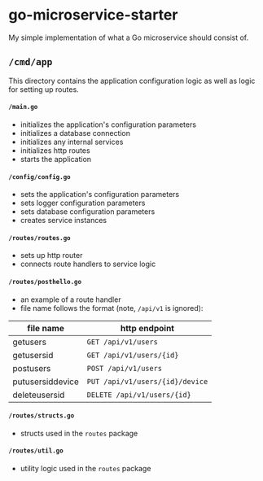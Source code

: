 # go-microservice-starter

My simple implementation of what a Go microservice should consist of.

## `/cmd/app`

This directory contains the application configuration logic as well as logic for
setting up routes.

#### `/main.go`

* initializes the application's configuration parameters
* initializes a database connection
* initializes any internal services
* initializes http routes
* starts the application

#### `/config/config.go`

* sets the application's configuration parameters
* sets logger configuration parameters
* sets database configuration parameters
* creates service instances

#### `/routes/routes.go`

* sets up http router
* connects route handlers to service logic

#### `/routes/posthello.go`

* an example of a route handler
* file name follows the format (note, `/api/v1` is ignored):

| file name        | http endpoint                   |
|------------------|---------------------------------|
| getusers         | `GET /api/v1/users`             |
| getusersid       | `GET /api/v1/users/{id}`        |
| postusers        | `POST /api/v1/users`            |
| putusersiddevice | `PUT /api/v1/users/{id}/device` |
| deleteusersid    | `DELETE /api/v1/users/{id}`     |

#### `/routes/structs.go`

* structs used in the `routes` package

#### `/routes/util.go`

* utility logic used in the `routes` package
